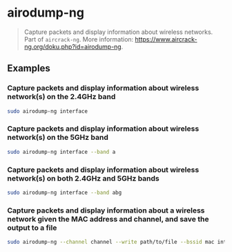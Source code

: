# airodump-ng

> Capture packets and display information about wireless networks. Part of `aircrack-ng`. More information: <https://www.aircrack-ng.org/doku.php?id=airodump-ng>.

## Examples

### Capture packets and display information about wireless network(s) on the 2.4GHz band

```bash
sudo airodump-ng interface
```

### Capture packets and display information about wireless network(s) on the 5GHz band

```bash
sudo airodump-ng interface --band a
```

### Capture packets and display information about wireless network(s) on both 2.4GHz and 5GHz bands

```bash
sudo airodump-ng interface --band abg
```

### Capture packets and display information about a wireless network given the MAC address and channel, and save the output to a file

```bash
sudo airodump-ng --channel channel --write path/to/file --bssid mac interface
```
